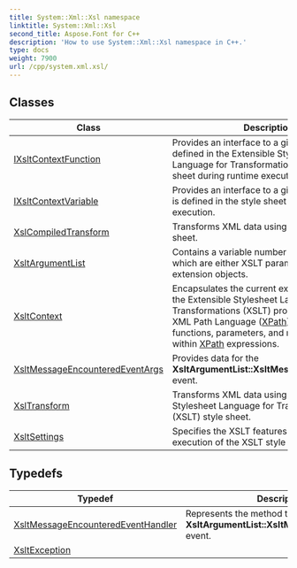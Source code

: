 ```yaml
---
title: System::Xml::Xsl namespace
linktitle: System::Xml::Xsl
second_title: Aspose.Font for C++
description: 'How to use System::Xml::Xsl namespace in C++.'
type: docs
weight: 7900
url: /cpp/system.xml.xsl/
---
```




## Classes

| Class | Description |
| --- | --- |
| [IXsltContextFunction](./ixsltcontextfunction/) | Provides an interface to a given function defined in the Extensible Stylesheet Language for Transformations (XSLT) style sheet during runtime execution. |
| [IXsltContextVariable](./ixsltcontextvariable/) | Provides an interface to a given variable that is defined in the style sheet during runtime execution. |
| [XslCompiledTransform](./xslcompiledtransform/) | Transforms XML data using an XSLT style sheet. |
| [XsltArgumentList](./xsltargumentlist/) | Contains a variable number of arguments which are either XSLT parameters or extension objects. |
| [XsltContext](./xsltcontext/) | Encapsulates the current execution context of the Extensible Stylesheet Language for Transformations (XSLT) processor allowing XML Path Language ([XPath](../system.xml.xpath/)) to resolve functions, parameters, and namespaces within [XPath](../system.xml.xpath/) expressions. |
| [XsltMessageEncounteredEventArgs](./xsltmessageencounteredeventargs/) | Provides data for the **XsltArgumentList::XsltMessageEncountered** event. |
| [XslTransform](./xsltransform/) | Transforms XML data using an Extensible Stylesheet Language for Transformations (XSLT) style sheet. |
| [XsltSettings](./xsltsettings/) | Specifies the XSLT features to support during execution of the XSLT style sheet. |
## Typedefs

| Typedef | Description |
| --- | --- |
| [XsltMessageEncounteredEventHandler](./xsltmessageencounteredeventhandler/) | Represents the method that will handle the **XsltArgumentList::XsltMessageEncountered** event. |
| [XsltException](./xsltexception/) |  |
